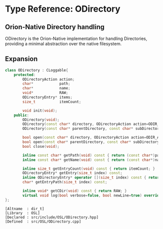 # Type Reference: ODirectory
## Orion-Native Directory handling
ODirectory is the Orion-Native implementation for handling Directories, providing a minimal abstraction over the native filesystem.

## Expansion
```cpp
class ODirectory : CLoggable{
	protected:
		ODirectoryAction action;
		char*            path;
		char*            name;
		void*            RAW;
		ODirectoryEntry* items;
		size_t           itemCount;

		void init(void);
	public:
		ODirectory(void);
		ODirectory(const char* directory, ODirectoryAction action=ODIR_AUTO);
		ODirectory(const char* parentDirectory, const char* subDirectory, ODirectoryAction action=ODIR_AUTO);

		bool open(const char* directory, ODirectoryAction action=ODIR_AUTO);
		bool open(const char* parentDirectory, const char* subDirectory, ODirectoryAction action=ODIR_AUTO);
		bool close(void);

		inline const char* getPath(void) const { return (const char*)path; }
		inline const char* getName(void) const { return (const char*)name; }

		inline size_t getEntryCount(void) const { return itemCount; }
		ODirectoryEntry* getEntry(size_t index) const;
		inline ODirectoryEntry* operator [](size_t index) const { return getEntry(index); }
		char* getEntryPath(size_t index) const;

		inline void* getCDir(void) const { return RAW; }
		virtual void log(bool verbose=false, bool newLine=true) override;
};
```
```
[Altname  : dir_t]
[Library  : OSL]
[Declared : src/include/OSL/ODirectory.hpp]
[Defined  : src/OSL/ODirectory.cpp]
```